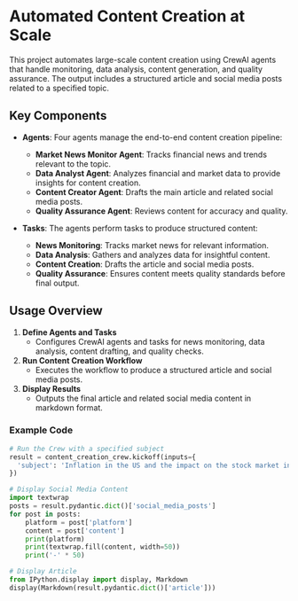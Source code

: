 
# Automated Content Creation at Scale

This project automates large-scale content creation using CrewAI agents that handle monitoring, data analysis, content generation, and quality assurance. The output includes a structured article and social media posts related to a specified topic.

## Key Components

- **Agents**: Four agents manage the end-to-end content creation pipeline:
  - **Market News Monitor Agent**: Tracks financial news and trends relevant to the topic.
  - **Data Analyst Agent**: Analyzes financial and market data to provide insights for content creation.
  - **Content Creator Agent**: Drafts the main article and related social media posts.
  - **Quality Assurance Agent**: Reviews content for accuracy and quality.

- **Tasks**: The agents perform tasks to produce structured content:
  - **News Monitoring**: Tracks market news for relevant information.
  - **Data Analysis**: Gathers and analyzes data for insightful content.
  - **Content Creation**: Drafts the article and social media posts.
  - **Quality Assurance**: Ensures content meets quality standards before final output.

## Usage Overview

1. **Define Agents and Tasks**
   - Configures CrewAI agents and tasks for news monitoring, data analysis, content drafting, and quality checks.
2. **Run Content Creation Workflow**
   - Executes the workflow to produce a structured article and social media posts.
3. **Display Results**
   - Outputs the final article and related social media content in markdown format.

### Example Code

```python
# Run the Crew with a specified subject
result = content_creation_crew.kickoff(inputs={
  'subject': 'Inflation in the US and the impact on the stock market in 2024'
})

# Display Social Media Content
import textwrap
posts = result.pydantic.dict()['social_media_posts']
for post in posts:
    platform = post['platform']
    content = post['content']
    print(platform)
    print(textwrap.fill(content, width=50))
    print('-' * 50)

# Display Article
from IPython.display import display, Markdown
display(Markdown(result.pydantic.dict()['article']))
```


